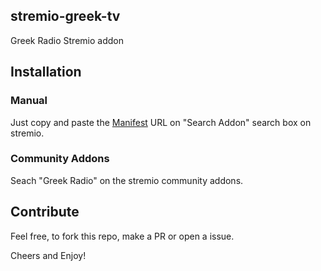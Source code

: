 ## stremio-greek-tv
Greek Radio Stremio addon

## Installation
### Manual 
Just copy and paste the [Manifest](https://stremio.duckdns.org/manifest.json) URL on "Search Addon" search box on stremio.

### Community Addons
Seach "Greek Radio" on the stremio community addons.


## Contribute

Feel free, to fork this repo, make a PR or open a issue. 

Cheers and Enjoy!
